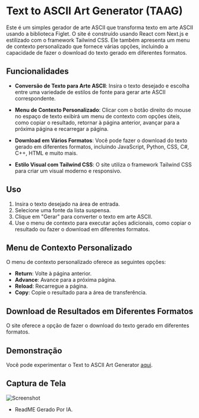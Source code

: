 # Text to ASCII Art Generator (TAAG)

Este é um simples gerador de arte ASCII que transforma texto em arte ASCII usando a biblioteca Figlet. O site é construído usando React com Next.js e estilizado com o framework Tailwind CSS. Ele também apresenta um menu de contexto personalizado que fornece várias opções, incluindo a capacidade de fazer o download do texto gerado em diferentes formatos.

## Funcionalidades

- **Conversão de Texto para Arte ASCII**: Insira o texto desejado e escolha entre uma variedade de estilos de fonte para gerar arte ASCII correspondente.

- **Menu de Contexto Personalizado**: Clicar com o botão direito do mouse no espaço de texto exibirá um menu de contexto com opções úteis, como copiar o resultado, retornar à página anterior, avançar para a próxima página e recarregar a página.

- **Download em Vários Formatos**: Você pode fazer o download do texto gerado em diferentes formatos, incluindo JavaScript, Python, CSS, C#, C++, HTML e muito mais.

- **Estilo Visual com Tailwind CSS**: O site utiliza o framework Tailwind CSS para criar um visual moderno e responsivo.

## Uso

1. Insira o texto desejado na área de entrada.
2. Selecione uma fonte da lista suspensa.
3. Clique em "Gerar" para converter o texto em arte ASCII.
4. Use o menu de contexto para executar ações adicionais, como copiar o resultado ou fazer o download em diferentes formatos.

## Menu de Contexto Personalizado

O menu de contexto personalizado oferece as seguintes opções:

- **Return**: Volte à página anterior.
- **Advance**: Avance para a próxima página.
- **Reload**: Recarregue a página.
- **Copy**: Copie o resultado para a área de transferência.

## Download de Resultados em Diferentes Formatos

O site oferece a opção de fazer o download do texto gerado em diferentes formatos.

## Demonstração

Você pode experimentar o Text to ASCII Art Generator [aqui](https://taag.gabrielnips.cloud/).

## Captura de Tela
![Screenshot](https://raw.githubusercontent.com/gabrielnips/Text-to-ASCII-Art-Generator-TAAG-Website/main/screenshots/image_1013.png)



- ReadME Gerado Por IA.
